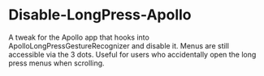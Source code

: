# Disable-LongPress-Apollo
A tweak for the Apollo app that hooks into ApolloLongPressGestureRecognizer and disable it. Menus are still accessible via the 3 dots.
  Useful for users who accidentally open the long press menus when scrolling.
